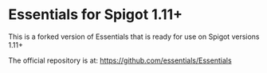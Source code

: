 Essentials for Spigot 1.11+
=============================

This is a forked version of Essentials that is ready for use on Spigot versions 1.11+

The official repository is at:
https://github.com/essentials/Essentials

